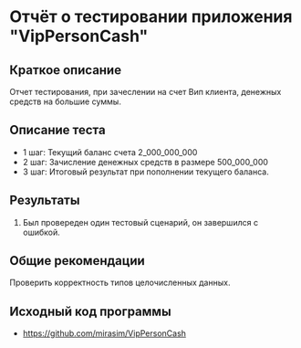 # Отчёт о тестировании приложения "VipPersonCash"

## Краткое описание

Отчет тестирования, при зачеслении на счет Вип клиента, денежных средств на большие суммы.

## Описание теста

 * 1 шаг: Текущий баланс счета 2_000_000_000 
 * 2 шаг: Зачисление денежных средств в размере 500_000_000 
 * 3 шаг: Итоговый результат при пополнении текущего баланса.

## Результаты

1. Был провереден один тестовый сценарий, он завершился с ошибкой.


## Общие рекомендации

Проверить корректность типов целочисленных данных. 
 
## Исходный код программы
 * https://github.com/mirasim/VipPersonCash 